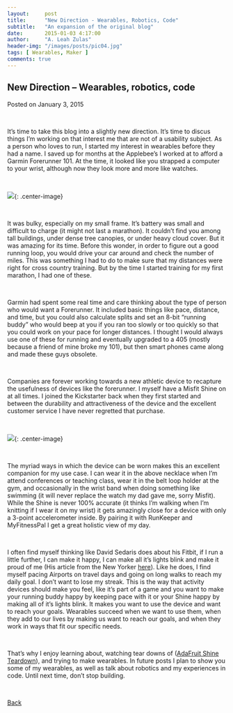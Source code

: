 ```yaml
---
layout:     post
title:      "New Direction - Wearables, Robotics, Code"
subtitle:   "An expansion of the original blog"
date:       2015-01-03 4:17:00
author:     "A. Leah Zulas"
header-img: "/images/posts/pic04.jpg"
tags: [ Wearables, Maker ]
comments: true
---
```


## New Direction – Wearables, robotics, code

Posted on January 3, 2015

<br>

It’s time to take this blog into a slightly new direction. It’s time to discus things I’m working on that interest me that are not of a usability subject. As a person who loves to run, I started my interest in wearables before they had a name. I saved up for months at the Applebee’s I worked at to afford a Garmin Forerunner 101. At the time, it looked like you strapped a computer to your wrist, although now they look more and more like watches.

<br>

![](https://alzulas.github.com/Website/garmin.jpg){: .center-image}

<br>

It was bulky, especially on my small frame. It’s battery was small and difficult to charge (it might not last a marathon). It couldn’t find you among tall buildings, under dense tree canopies, or under heavy cloud cover. But it was amazing for its time. Before this wonder, in order to figure out a good running loop, you would drive your car around and check the number of miles. This was something I had to do to make sure that my distances were right for cross country training. But by the time I started training for my first marathon, I had one of these.

<br>

Garmin had spent some real time and care thinking about the type of person who would want a Forerunner. It included basic things like pace, distance, and time, but you could also calculate splits and set an 8-bit “running buddy” who would beep at you if you ran too slowly or too quickly so that you could work on your pace for longer distances. I thought I would always use one of these for running and eventually upgraded to a 405 (mostly because a friend of mine broke my 101), but then smart phones came along and made these guys obsolete.

<br>

Companies are forever working towards a new athletic device to recapture the usefulness of devices like the forerunner. I myself have a Misfit Shine on at all times. I joined the Kickstarter back when they first started and between the durability and attractiveness of the device and the excellent customer service I have never regretted that purchase.

<br>

![](https://alzulas.github.com/Website/misfit.jpg){: .center-image}

<br>

The myriad ways in which the device can be worn makes this an excellent companion for my use case. I can wear it in the above necklace when I’m attend conferences or teaching class, wear it in the belt loop holder at the gym, and occasionally in the wrist band when doing something like swimming (it will never replace the watch my dad gave me, sorry Misfit). While the Shine is never 100% accurate (it thinks I’m walking when I’m knitting if I wear it on my wrist) it gets amazingly close for a device with only a 3-point accelerometer inside. By pairing it with RunKeeper and MyFitnessPal I get a great holistic view of my day.

<br>

I often find myself thinking like David Sedaris does about his Fitbit, if I run a little further, I can make it happy, I can make all it’s lights blink and make it proud of me (His article from the New Yorker [here](http://www.newyorker.com/magazine/2014/06/30/stepping-out-3)). Like he does, I find myself pacing Airports on travel days and going on long walks to reach my daily goal. I don’t want to lose my streak. This is the way that activity devices should make you feel, like it’s part of a game and you want to make your running buddy happy by keeping pace with it or your Shine happy by making all of it’s lights blink. It makes you want to use the device and want to reach your goals. Wearables succeed when we want to use them, when they add to our lives by making us want to reach our goals, and when they work in ways that fit our specific needs.

<br>

That’s why I enjoy learning about, watching tear downs of ([AdaFruit Shine Teardown](https://learn.adafruit.com/shine-activity-monitor-teardown/inside-the-shine)), and trying to make wearables. In future posts I plan to show you some of my wearables, as well as talk about robotics and my experiences in code. Until next time, don’t stop building.

<br>

[Back](./)
